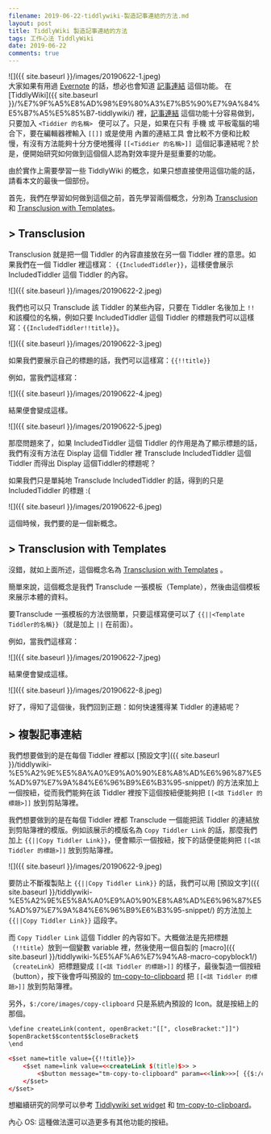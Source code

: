 ```yaml
---
filename: 2019-06-22-tiddlywiki-製造記事連結的方法.md
layout: post
title: TiddlyWiki 製造記事連結的方法
tags: 工作心法 TiddlyWiki
date: 2019-06-22
comments: true
---
```


![]({{ site.baseurl }}/images/20190622-1.jpeg)  
大家如果有用過 [Evernote](https://evernote.com/) 的話，想必也會知道 [記事連結](https://help.evernote.com/hc/zh-tw/articles/208313588-%E5%A6%82%E4%BD%95%E4%BD%BF%E7%94%A8-%E8%A8%98%E4%BA%8B%E9%80%A3%E7%B5%90-%E5%BF%AB%E9%80%9F%E5%9C%A8%E8%A8%98%E4%BA%8B%E4%B9%8B%E9%96%93%E9%80%A3%E6%8E%A5-) 這個功能。 在 [TiddlyWiki]({{ site.baseurl }}/%E7%9F%A5%E8%AD%98%E9%80%A3%E7%B5%90%E7%9A%84%E5%B7%A5%E5%85%B7-tiddlywiki/) 裡，[記事連結](https://tiddlywiki.com/static/Linking%2520in%2520WikiText.html) 這個功能十分容易做到，只要加入 `<Tiddier 的名稱> ` 便可以了。只是，如果在只有 手機 或 平板電腦的場合下，要在編輯器裡輸入 `[[]]` 或是使用 內置的連結工具 會比較不方便和比較慢，有沒有方法能夠十分方便地獲得 `[[<Tiddier 的名稱>]] `這個記事連結呢？於是，便開始研究如何做到這個個人認為對效率提升是挺重要的功能。

由於實作上需要學習一些 TiddlyWiki 的概念，如果只想直接使用這個功能的話，請看本文的最後一個部份。

首先，我們在學習如何做到這個之前，首先學習兩個概念，分別為 [Transclusion](https://tiddlywiki.com/static/Transclusion%2520in%2520WikiText.html) 和 [Transclusion with Templates](https://tiddlywiki.com/static/Transclusion%2520with%2520Templates.html)。

## > Transclusion

Transclusion 就是把一個 Tiddler 的內容直接放在另一個 Tiddler 裡的意思。如果我們在一個 Tiddler 裡這樣寫： `{{IncludedTiddler}}`，這樣便會展示 IncludedTiddler 這個 Tiddler 的內容。

![]({{ site.baseurl }}/images/20190622-2.jpeg)

我們也可以只 Transclude 該 Tiddler 的某些內容，只要在 Tiddler 名後加上 `!!` 和該欄位的名稱，例如只要 IncludedTiddler 這個 Tiddler 的標題我們可以這樣寫：`{{IncludedTiddler!!title}}`。

![]({{ site.baseurl }}/images/20190622-3.jpeg)

如果我們要展示自己的標題的話，我們可以這樣寫：`{{!!title}}`

例如，當我們這樣寫：

![]({{ site.baseurl }}/images/20190622-4.jpeg)

結果便會變成這樣。

![]({{ site.baseurl }}/images/20190622-5.jpeg)

那麼問題來了，如果 IncludedTiddler 這個 Tiddler 的作用是為了顯示標題的話，我們有沒有方法在 Display 這個 Tiddler 裡 Transclude IncludedTiddler 這個 Tiddler 而得出 Display 這個Tiddler的標題呢？

如果我們只是單純地 Transclude IncludedTiddler 的話，得到的只是 IncludedTiddler 的標題 :(

![]({{ site.baseurl }}/images/20190622-6.jpeg)

這個時候，我們要的是一個新概念。

## > Transclusion with Templates

沒錯，就如上面所述，這個概念名為 [Transclusion with Templates](https://tiddlywiki.com/static/Transclusion%2520with%2520Templates.html) 。

簡單來說，這個概念是我們 Transclude 一張模板（Template），然後由這個模板來展示本體的資料。

要Transclude 一張模板的方法很簡單，只要這樣寫便可以了 `{{||<Template Tiddler的名稱}}`（就是加上 `||` 在前面）。

例如，當我們這樣寫：

![]({{ site.baseurl }}/images/20190622-7.jpeg)

結果便會變成這樣。

![]({{ site.baseurl }}/images/20190622-8.jpeg)

好了，得知了這個後，我們回到正題：如何快速獲得某 Tiddler 的連結呢？

## > 複製記事連結

我們想要做到的是在每個 Tiddler 裡都以 [預設文字]({{ site.baseurl }}/tiddlywiki-%E5%A2%9E%E5%8A%A0%E9%A0%90%E8%A8%AD%E6%96%87%E5%AD%97%E7%9A%84%E6%96%B9%E6%B3%95-snippet/) 的方法來加上一個按紐，從而我們能夠在該 Tiddler 裡按下這個按紐便能夠把 `[[<該 Tiddler 的標題>]]` 放到剪貼簿裡。

我們想要做到的是在每個 Tiddler 裡都 Transclude 一個能把該 Tiddler 的連結放到剪貼簿裡的模版。例如該展示的模版名為 `Copy Tiddler Link` 的話，那麼我們加上 `{{||Copy Tiddler Link}}`，便會顯示一個按紐，按下的話便便能夠把 `[[<該 Tiddler 的標題>]]` 放到剪貼簿裡。

![]({{ site.baseurl }}/images/20190622-9.jpeg)

要防止不斷複製貼上 `{{||Copy Tiddler Link}}` 的話，我們可以用 [預設文字]({{ site.baseurl }}/tiddlywiki-%E5%A2%9E%E5%8A%A0%E9%A0%90%E8%A8%AD%E6%96%87%E5%AD%97%E7%9A%84%E6%96%B9%E6%B3%95-snippet/) 的方法加上 `{{||Copy Tiddler Link}}` 這段字。

而 `Copy Tiddler Link` 這個 Tiddler 的內容如下。大概做法是先把標題 （`!!title`）放到一個變數 variable 裡，然後使用一個自製的 [macro]({{ site.baseurl }}/tiddlywiki-%E5%AF%A6%E7%94%A8-macro-copyblock1/) （`createLink`）把標題變成 `[[<該 Tiddler 的標題>]]` 的樣子，最後製造一個按紐（button），按下後會呼叫預設的 [tm-copy-to-clipboard](https://tiddlywiki.com/static/WidgetMessage%253A%2520tm-copy-to-clipboard.html) 把 `[[<該 Tiddler 的標題>]]` 放到剪貼簿裡。

另外，`$:/core/images/copy-clipboard` 只是系統內預設的 Icon。就是按紐上的那個。

```html
\define createLink(content, openBracket:"[[", closeBracket:"]]")
$openBracket$$content$$closeBracket$
\end

<$set name=title value={{!!title}}>
    <$set name=link value=<<createLink $(title)$>> >
        <$button message="tm-copy-to-clipboard" param=<<link>>>[ {{$:/core/images/copy-clipboard}} ]</$button>
    </$set>
</$set>
```

想繼續研究的同學可以參考 [Tiddlywiki set widget](https://tiddlywiki.com/static/SetWidget.html) 和 [tm-copy-to-clipboard](https://tiddlywiki.com/static/WidgetMessage%253A%2520tm-copy-to-clipboard.html)。

內心 OS: 這種做法還可以造更多有其他功能的按紐。








